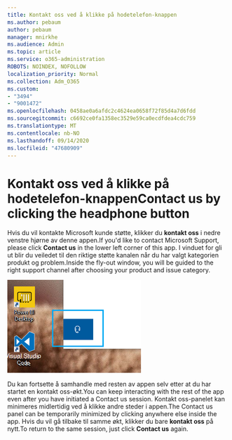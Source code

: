 ```yaml
---
title: Kontakt oss ved å klikke på hodetelefon-knappen
ms.author: pebaum
author: pebaum
manager: mnirkhe
ms.audience: Admin
ms.topic: article
ms.service: o365-administration
ROBOTS: NOINDEX, NOFOLLOW
localization_priority: Normal
ms.collection: Adm_O365
ms.custom:
- "3494"
- "9001472"
ms.openlocfilehash: 0458ae0a6afdc2c4624ea0658f72f85d4a7d6fdd
ms.sourcegitcommit: c6692ce0fa1358ec3529e59ca0ecdfdea4cdc759
ms.translationtype: MT
ms.contentlocale: nb-NO
ms.lasthandoff: 09/14/2020
ms.locfileid: "47680909"
---
```

# <a name="contact-us-by-clicking-the-headphone-button"></a><span data-ttu-id="e7e52-102">Kontakt oss ved å klikke på hodetelefon-knappen</span><span class="sxs-lookup"><span data-stu-id="e7e52-102">Contact us by clicking the headphone button</span></span>

<span data-ttu-id="e7e52-103">Hvis du vil kontakte Microsoft kunde støtte, klikker du **kontakt oss** i nedre venstre hjørne av denne appen.</span><span class="sxs-lookup"><span data-stu-id="e7e52-103">If you'd like to contact Microsoft Support, please click **Contact us** in the lower left corner of this app.</span></span> <span data-ttu-id="e7e52-104">I vinduet for gli ut blir du veiledet til den riktige støtte kanalen når du har valgt kategorien produkt og problem.</span><span class="sxs-lookup"><span data-stu-id="e7e52-104">Inside the fly-out window, you will be guided to the right support channel after choosing your product and issue category.</span></span>

![Kontakt oss ved å klikke ikonet for hode telefoner.](media/contact-us-headphone-icon.png)

<span data-ttu-id="e7e52-106">Du kan fortsette å samhandle med resten av appen selv etter at du har startet en kontakt oss-økt.</span><span class="sxs-lookup"><span data-stu-id="e7e52-106">You can keep interacting with the rest of the app even after you have initiated a Contact us session.</span></span> <span data-ttu-id="e7e52-107">Kontakt oss-panelet kan minimeres midlertidig ved å klikke andre steder i appen.</span><span class="sxs-lookup"><span data-stu-id="e7e52-107">The Contact us panel can be temporarily minimized by clicking anywhere else inside the app.</span></span> <span data-ttu-id="e7e52-108">Hvis du vil gå tilbake til samme økt, klikker du bare **kontakt oss** på nytt.</span><span class="sxs-lookup"><span data-stu-id="e7e52-108">To return to the same session, just click **Contact us** again.</span></span>
